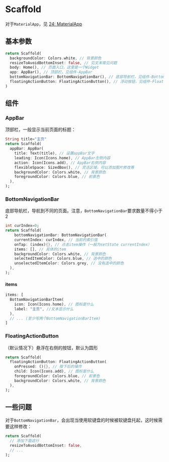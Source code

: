# Scaffold

对于`MaterialApp`，见 [24: MaterialApp](/dev/flutter/24_MaterialApp)

## 基本参数

```dart
return Scaffold(
  backgroundColor: Colors.white, // 背景颜色
  resizeToAvoidBottomInset: false, // 见文末常见问题
  body: Home(), // 页面入口，这里是一个Widget
  app: AppBar(), // 顶部栏，见组件-AppBar
  bottomNavigationBar: BottomNavigationBar(), // 底部导航栏，见组件-BottomNavigationBar
  floatingActionButton: FloatingActionButton(), // 浮动按钮，见组件-FloatingActionButton
)
```

## 组件

### AppBar

顶部栏，一般显示当前页面的标题：

```dart
String title="主页"
return Scaffold(
  appBar: AppBar(
    title: Text(title), // 设置appBar文字
    leading: Icon(Icons.home), // AppBar左侧内容
    action: Icon(Icons.add), // AppBar右侧内容
    flexibleSpace: SizedBox(), // 灵活区域，可以添加图片修改等
    backgroundColor: Colors.white, // 背景颜色
    foregroundColor: Colors.blue, // 前景色
  ),
);
```

### BottomNavigationBar

底部导航栏，导航到不同的页面。注意，`BottomNavigationBar`要求数量不得小于2

```dart
int curIndex=0;
return Scaffold(
	bottomNavigationBar: BottomNavigationBar(
    currentIndex: curIndex, // 当前的索引值
    onTap: (index){}, // 点击item操作（一般为setState currentIndex）
    items: [], // 具体的item
    backgroundColor: Colors.white, // 背景颜色
    selectedItemColor: Colors.blue, // 选中的颜色
    unselectedItemColor: Colors.grey, // 没有选中的颜色
  ),
);
```

#### items

```dart
items: [
  BottomNavigationBarItem(
    icon: Icon(Icons.home), // 图标是什么
    label: "主页", //文本显示什么
  ),
  // ... (至少写两个BottomNavigationBarItem)
]
```



### FloatingActionButton

（默认情况下）悬浮在右侧的按钮，默认为圆形

```dart
return Scaffold(
  floatingActionButton: FloatingActionButton(
    onPressed: (){}, // 按下后的操作
    child: Icon(Icons.add), // 图标是什么
    foregroundColor: Colors.blue, // 前景色
    backgroundColor: Colors.white, // 背景颜色
  ),
);
```

## 一些问题

对于`BottomNavigationBar`，会出现当使用软键盘的时候被软键盘托起，这时候需要这样修改：

```dart
return Scaffold(
  // 添加下面这行
  resizeToAvoidBottomInset: false,
  // ...
);
```
